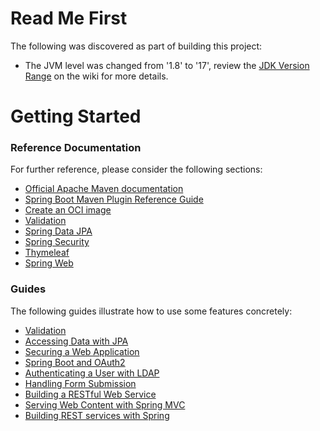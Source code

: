 # Read Me First
The following was discovered as part of building this project:

* The JVM level was changed from '1.8' to '17', review the [JDK Version Range](https://github.com/spring-projects/spring-framework/wiki/Spring-Framework-Versions#jdk-version-range) on the wiki for more details.

# Getting Started

### Reference Documentation
For further reference, please consider the following sections:

* [Official Apache Maven documentation](https://maven.apache.org/guides/index.html)
* [Spring Boot Maven Plugin Reference Guide](https://docs.spring.io/spring-boot/docs/3.0.8-SNAPSHOT/maven-plugin/reference/html/)
* [Create an OCI image](https://docs.spring.io/spring-boot/docs/3.0.8-SNAPSHOT/maven-plugin/reference/html/#build-image)
* [Validation](https://docs.spring.io/spring-boot/docs/3.0.8-SNAPSHOT/reference/htmlsingle/#io.validation)
* [Spring Data JPA](https://docs.spring.io/spring-boot/docs/3.0.8-SNAPSHOT/reference/htmlsingle/#data.sql.jpa-and-spring-data)
* [Spring Security](https://docs.spring.io/spring-boot/docs/3.0.8-SNAPSHOT/reference/htmlsingle/#web.security)
* [Thymeleaf](https://docs.spring.io/spring-boot/docs/3.0.8-SNAPSHOT/reference/htmlsingle/#web.servlet.spring-mvc.template-engines)
* [Spring Web](https://docs.spring.io/spring-boot/docs/3.0.8-SNAPSHOT/reference/htmlsingle/#web)

### Guides
The following guides illustrate how to use some features concretely:

* [Validation](https://spring.io/guides/gs/validating-form-input/)
* [Accessing Data with JPA](https://spring.io/guides/gs/accessing-data-jpa/)
* [Securing a Web Application](https://spring.io/guides/gs/securing-web/)
* [Spring Boot and OAuth2](https://spring.io/guides/tutorials/spring-boot-oauth2/)
* [Authenticating a User with LDAP](https://spring.io/guides/gs/authenticating-ldap/)
* [Handling Form Submission](https://spring.io/guides/gs/handling-form-submission/)
* [Building a RESTful Web Service](https://spring.io/guides/gs/rest-service/)
* [Serving Web Content with Spring MVC](https://spring.io/guides/gs/serving-web-content/)
* [Building REST services with Spring](https://spring.io/guides/tutorials/rest/)

